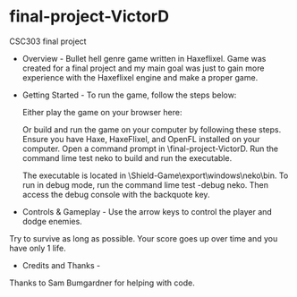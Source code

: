 # final-project-VictorD

CSC303 final project

- Overview -
Bullet hell genre game written in Haxeflixel. Game was created for a final project and my main goal was just to gain more experience with the Haxeflixel engine and make a proper game.

- Getting Started -
To run the game, follow the steps below:

    Either play the game on your browser here: 

    Or build and run the game on your computer by following these steps. 
    Ensure you have Haxe, HaxeFlixel, and OpenFL installed on your computer.
    Open a command prompt in \final-project-VictorD.
    Run the command lime test neko to build and run the executable.

    The executable is located in \Shield-Game\export\windows\neko\bin.
    To run in debug mode, run the command lime test -debug neko. Then access the debug console with the backquote key.


- Controls & Gameplay -
Use the arrow keys to control the player and dodge enemies. 

Try to survive as long as possible. Your score goes up over time and you have only 1 life.


- Credits and Thanks -

Thanks to Sam Bumgardner for helping with code.